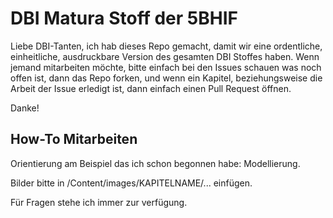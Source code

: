 # DBI Matura Stoff der 5BHIF

Liebe DBI-Tanten, ich hab dieses Repo gemacht, damit wir eine ordentliche, einheitliche, ausdruckbare Version des gesamten DBI Stoffes haben. Wenn jemand mitarbeiten möchte, bitte einfach bei den Issues schauen was noch offen ist, dann das Repo forken, und wenn ein Kapitel, beziehungsweise die Arbeit der Issue erledigt ist, dann einfach einen Pull Request öffnen.

Danke!

## How-To Mitarbeiten

Orientierung am Beispiel das ich schon begonnen habe: Modellierung.

Bilder bitte in /Content/images/KAPITELNAME/... einfügen.

Für Fragen stehe ich immer zur verfügung.
